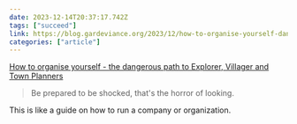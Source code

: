 ```yaml
---
date: 2023-12-14T20:37:17.742Z
tags: ["succeed"]
link: https://blog.gardeviance.org/2023/12/how-to-organise-yourself-dangerous-path.html
categories: ["article"]
---
```

[How to organise yourself - the dangerous path to Explorer, Villager and Town Planners](https://blog.gardeviance.org/2023/12/how-to-organise-yourself-dangerous-path.html)

> Be prepared to be shocked, that's the horror of looking.

This is like a guide on how to run a company or organization.
